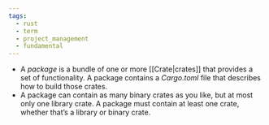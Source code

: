 ```yaml
---
tags:
  - rust
  - term
  - project_management
  - fundamental
---
```


- A _package_ is a bundle of one or more [[Crate|crates]] that provides a set of functionality. A package contains a _Cargo.toml_ file that describes how to build those crates.
- A package can contain as many binary crates as you like, but at most only one library crate. A package must contain at least one crate, whether that’s a library or binary crate.